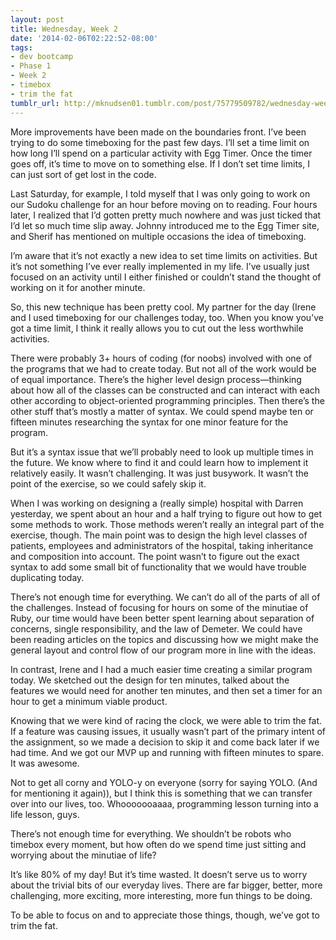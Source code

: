 ```yaml
---
layout: post
title: Wednesday, Week 2
date: '2014-02-06T02:22:52-08:00'
tags:
- dev bootcamp
- Phase 1
- Week 2
- timebox
- trim the fat
tumblr_url: http://mknudsen01.tumblr.com/post/75779509782/wednesday-week-2
---
```

More improvements have been made on the boundaries front. I’ve been trying to do some timeboxing for the past few days. I’ll set a time limit on how long I’ll spend on a particular activity with Egg Timer. Once the timer goes off, it’s time to move on to something else. If I don’t set time limits, I can just sort of get lost in the code.

Last Saturday, for example, I told myself that I was only going to work on our Sudoku challenge for an hour before moving on to reading. Four hours later, I realized that I’d gotten pretty much nowhere and was just ticked that I’d let so much time slip away. Johnny introduced me to the Egg Timer site, and Sherif has mentioned on multiple occasions the idea of timeboxing.

I’m aware that it’s not exactly a new idea to set time limits on activities. But it’s not something I’ve ever really implemented in my life. I’ve usually just focused on an activity until I either finished or couldn’t stand the thought of working on it for another minute.

So, this new technique has been pretty cool. My partner for the day (Irene and I used timeboxing for our challenges today, too. When you know you’ve got a time limit, I think it really allows you to cut out the less worthwhile activities.

There were probably 3+ hours of coding (for noobs) involved with one of the programs that we had to create today. But not all of the work would be  of equal importance. There’s the higher level design process—thinking about how all of the classes can be constructed and can interact with each other according to object-oriented programming principles. Then there’s the other stuff that’s mostly a matter of syntax. We could spend maybe ten or fifteen minutes researching the syntax for one minor feature for the program.

But it’s a syntax issue that we’ll probably need to look up multiple times in the future. We know where to find it and could learn how to implement it relatively easily. It wasn’t challenging. It was just busywork. It wasn’t the point of the exercise, so we could safely skip it.

When I was working on designing a (really simple) hospital with Darren yesterday, we spent about an hour and a half trying to figure out how to get some methods to work. Those methods weren’t really an integral part of the exercise, though. The main point was to design the high level classes of patients, employees and administrators of the hospital, taking inheritance and composition into account. The point wasn’t to figure out the exact syntax to add some small bit of functionality that we would have trouble duplicating today.

There’s not enough time for everything. We can’t do all of the parts of all of the challenges. Instead of focusing for hours on some of the minutiae of Ruby, our time would have been better spent learning about separation of concerns, single responsibility, and the law of Demeter. We could have been reading articles on the topics and discussing how we might make the general layout and control flow of our program more in line with the ideas.

In contrast, Irene and I had a much easier time creating a similar program today. We sketched out the design for ten minutes, talked about the features we would need for another ten minutes, and then set a timer for an hour to get a minimum viable product.

Knowing that we were kind of racing the clock, we were able to trim the fat. If a feature was causing issues, it usually wasn’t part of the primary intent of the assignment, so we made a decision to skip it and come back later if we had time. And we got our MVP up and running with fifteen minutes to spare. It was awesome.

Not to get all corny and YOLO-y on everyone (sorry for saying YOLO. (And for mentioning it again)), but I think this is something that we can transfer over into our lives, too. Whooooooaaaa, programming lesson turning into a life lesson, guys.

There’s not enough time for everything. We shouldn’t be robots who timebox every moment, but how often do we spend time just sitting and worrying about the minutiae of life?

It’s like 80% of my day! But it’s time wasted. It doesn’t serve us to worry about the trivial bits of our everyday lives. There are far bigger, better, more challenging, more exciting, more interesting, more fun things to be doing.

To be able to focus on and to appreciate those things, though, we’ve got to trim the fat.
